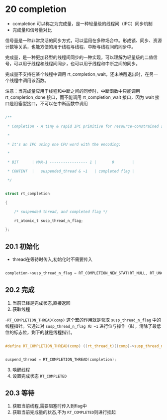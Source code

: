 # 20 completion

- completion 可以称之为完成量，是一种轻量级的线程间（IPC）同步机制
- 完成量和信号量对比

信号量是一种非常灵活的同步方式，可以运用在多种场合中。形成锁、同步、资源计数等关系，也能方便的用于线程与线程、中断与线程间的同步中。

完成量，是一种更加轻型的线程间同步的一种实现，可以理解为轻量级的二值信号，可以用于线程和线程间同步，也可以用于线程和中断之间的同步。

完成量不支持在某个线程中调用 rt_completion_wait，还未唤醒退出时，在另一个线程中调用该函数。

注意：当完成量应用于线程和中断之间的同步时，中断函数中只能调用 rt_completion_done 接口，而不能调用 rt_completion_wait 接口，因为 wait 接口是阻塞型接口，不可以在中断函数中调用

```c

/**

 * Completion - A tiny & rapid IPC primitive for resource-constrained scenarios

 *

 * It's an IPC using one CPU word with the encoding:

 *

 * BIT      | MAX-1 ----------------- 1 |       0        |

 * CONTENT  |   suspended_thread & ~1   | completed flag |

 */


struct rt_completion

{

    /* suspended thread, and completed flag */

    rt_atomic_t susp_thread_n_flag;

};

```

## 20.1 初始化

- thread在等待时传入,初始化时不需要传入

```c

completion->susp_thread_n_flag = RT_COMPLETION_NEW_STAT(RT_NULL, RT_UNCOMPLETED);

```

## 20.2 完成

1. 当前已经是完成状态,直接返回
2. 获取线程

-`RT_COMPLETION_THREAD(comp)` 这个宏的作用就是获取 `susp_thread_n_flag` 中的线程指针。它通过对 `susp_thread_n_flag 和 ~1` 进行位与操作（&），清除了最低位的标志位，剩下的就是线程指针。

```c

#define RT_COMPLETION_THREAD(comp) ((rt_thread_t)((comp)->susp_thread_n_flag&~1))


suspend_thread = RT_COMPLETION_THREAD(completion);

```

3. 唤醒线程
4. 设置完成状态 `RT_COMPLETED`

## 20.3 等待

1. 获取当前线程,需要阻塞时传入到flag中
2. 获取当前完成量的状态,不为 `RT_COMPLETED`则进行挂起
